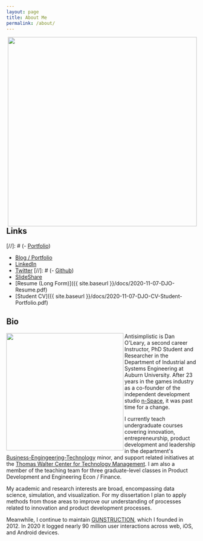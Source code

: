 ```yaml
---
layout: page
title: About Me
permalink: /about/
---
```

<img align="right" width="500" src="{{site.baseurl}}/images/au-nsi-gsi.png">

## Links

[//]: # (- [Portfolio](https://olearydj.github.io/antisimplistic/markdown/portfolio/2020/11/07/portfolio-index.html))

- [Blog / Portfolio](https://olearydj.github.io/antisimplistic/)
- [LinkedIn](https://www.linkedin.com/in/djoleary/)
- [Twitter](https://twitter.com/antisimplistic)
[//]: # (- [Github](https://github.com/olearydj))
- [SlideShare](https://www.slideshare.net/Antisimplistic)
- [Resume (Long Form)]({{ site.baseurl }}/docs/2020-11-07-DJO-Resume.pdf)
- [Student CV]({{ site.baseurl }}/docs/2020-11-07-DJO-CV-Student-Portfolio.pdf)

## Bio
<img align="left" height="310" src="{{site.baseurl}}/images/hello.png">

Antisimplistic is Dan O'Leary, a second career Instructor, PhD Student and Researcher in the Department of Industrial and Systems Engineering at Auburn University. After 23 years in the games industry as a co-founder of the independent development studio [n-Space](https://en.wikipedia.org/wiki/N-Space), it was past time for a change.

I currently teach undergraduate courses covering innovation, entrepreneurship, product development and leadership in the department's [Business-Engingeering-Technology](http://www.eng.auburn.edu/research/centers/twc/bet-program/index.html) minor, and support related initiatives at the [Thomas Walter Center for Technology Management](http://www.eng.auburn.edu/research/centers/twc/index.html). I am also a member of the teaching team for three graduate-level classes in Product Development and Engineering Econ / Finance.

My academic and research interests are broad, encompassing data science, simulation, and visualization. For my dissertation I plan to apply methods from those areas to improve our understanding of processes related to innovation and product development processes.

Meanwhile, I continue to maintain [GUNSTRUCTION](https://gunstruction.net), which I founded in 2012. In 2020 it logged nearly 90 million user interactions across web, iOS, and Android devices.
